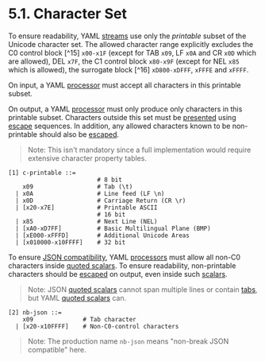 # 5.1. Character Set

To ensure readability, YAML [streams](https://yaml.org/spec/1.2.2/#streams) use only the *printable* subset of the Unicode character set. The allowed character range explicitly excludes the C0 control block [^15] `x00-x1F` (except for TAB `x09`, LF `x0A` and CR `x0D` which are allowed), DEL `x7F`, the C1 control block `x80-x9F` (except for NEL `x85` which is allowed), the surrogate block [^16] `xD800-xDFFF`, `xFFFE` and `xFFFF`.

On input, a YAML [processor](https://yaml.org/spec/1.2.2/#processes-and-models) must accept all characters in this printable subset.

On output, a YAML [processor](https://yaml.org/spec/1.2.2/#processes-and-models) must only produce only characters in this printable subset. Characters outside this set must be [presented](https://yaml.org/spec/1.2.2/#presenting-the-serialization-tree) using [escape](https://yaml.org/spec/1.2.2/#escaped-characters) sequences. In addition, any allowed characters known to be non-printable should also be [escaped](https://yaml.org/spec/1.2.2/#escaped-characters).

> Note: This isn't mandatory since a full implementation would require extensive character property tables.

```
[1] c-printable ::=
                         # 8 bit
    x09                  # Tab (\t)
  | x0A                  # Line feed (LF \n)
  | x0D                  # Carriage Return (CR \r)
  | [x20-x7E]            # Printable ASCII
                         # 16 bit
  | x85                  # Next Line (NEL)
  | [xA0-xD7FF]          # Basic Multilingual Plane (BMP)
  | [xE000-xFFFD]        # Additional Unicode Areas
  | [x010000-x10FFFF]    # 32 bit
```

To ensure [JSON compatibility](https://yaml.org/spec/1.2.2/#yaml-directives), YAML [processors](https://yaml.org/spec/1.2.2/#processes-and-models) must allow all non-C0 characters inside [quoted scalars](https://yaml.org/spec/1.2.2/#double-quoted-style). To ensure readability, non-printable characters should be [escaped](https://yaml.org/spec/1.2.2/#escaped-characters) on output, even inside such [scalars](https://yaml.org/spec/1.2.2/#scalars).

> Note: JSON [quoted scalars](https://yaml.org/spec/1.2.2/#double-quoted-style) cannot span multiple lines or contain [tabs](https://yaml.org/spec/1.2.2/#white-space-characters), but YAML [quoted scalars](https://yaml.org/spec/1.2.2/#double-quoted-style) can.

```
[2] nb-json ::=
    x09              # Tab character
  | [x20-x10FFFF]    # Non-C0-control characters
```

> Note: The production name `nb-json` means "non-break JSON compatible" here.